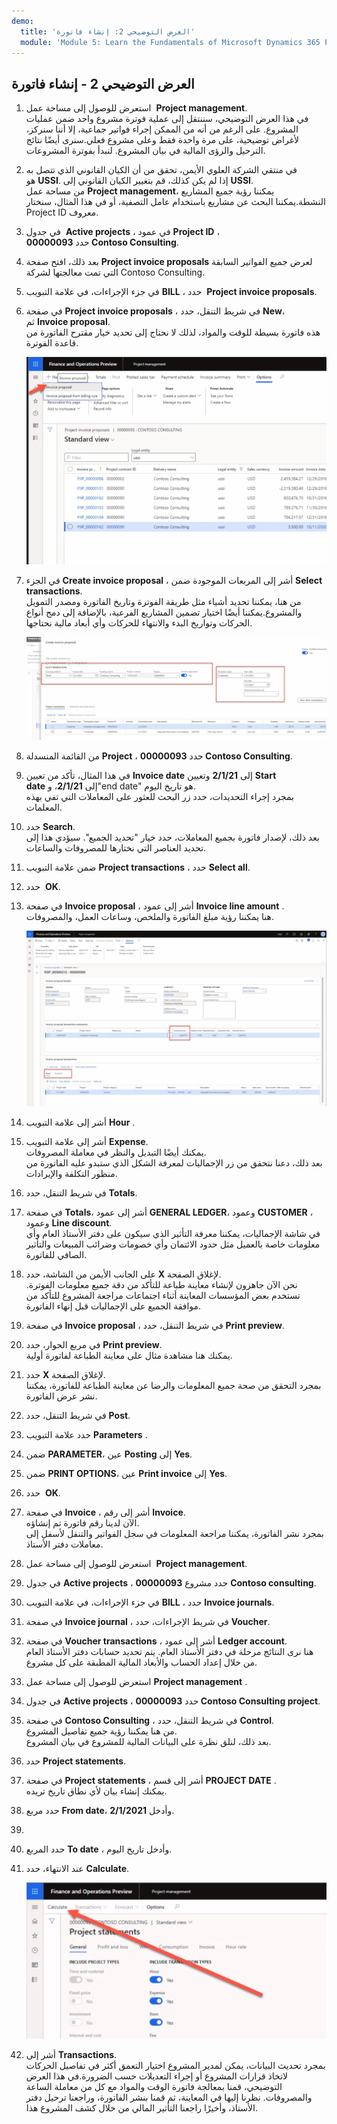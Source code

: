 ```yaml
---
demo:
  title: 'العرض التوضيحي 2: إنشاء فاتورة'
  module: 'Module 5: Learn the Fundamentals of Microsoft Dynamics 365 Project Operations'
---
```


## العرض التوضيحي 2 - إنشاء فاتورة

1. استعرض للوصول إلى مساحة عمل  **Project management**.  
    في هذا العرض التوضيحي، سننتقل إلى عملية فوترة مشروع واحد ضمن عمليات المشروع. على الرغم من أنه من الممكن إجراء فواتير جماعية، إلا أننا سنركز، لأغراض توضيحية، على مرة واحدة فقط وعلى مشروع فعلي.سنرى أيضًا نتائج الترحيل والرؤى المالية في بيان المشروع. لنبدأ بفوترة المشروعات. 

1. في منتقي الشركة العلوي الأيمن، تحقق من أن الكيان القانوني الذي تتصل به هو **USSI**. إذا لم يكن كذلك، قم بتغيير الكيان القانوني إلى **USSI**.  
    من مساحة عمل **Project management**، يمكننا رؤية جميع المشاريع النشطة.يمكننا البحث عن مشاريع باستخدام عامل التصفية، أو في هذا المثال، سنختار Project ID معروف. 

1. في جدول  **Active projects** ، في عمود **Project ID** ، حدد **00000093 Contoso Consulting**.  

1. بعد ذلك، افتح صفحة **Project invoice proposals** لعرض جميع الفواتير السابقة التي تمت معالجتها لشركة Contoso Consulting. 

1. في جزء الإجراءات، في علامة التبويب **BILL** ، حدد  **Project invoice proposals**. 

1. في صفحة **Project invoice proposals** ، في شريط التنقل، حدد **New**، ثم **Invoice proposal**.  
    هذه فاتورة بسيطة للوقت والمواد، لذلك لا نحتاج إلى تحديد خيار مقترح الفاتورة من قاعدة الفوترة. 

    ![لقطة شاشة لصفحة مقترحات فاتورة المشروع مع تمييز مقترح فاتورة جديد.](./media/projops_invoice_1_new_invoice_proposal.png)

1. في الجزء **Create invoice proposal** ، أشر إلى المربعات الموجودة ضمن **Select transactions**.  
    من هنا، يمكننا تحديد أشياء مثل طريقة الفوترة وتاريخ الفاتورة ومصدر التمويل والمشروع.يمكننا أيضًا اختيار تضمين المشاريع الفرعية، بالإضافة إلى دمج أنواع الحركات وتواريخ البدء والانتهاء للحركات وأي أبعاد مالية نحتاجها. 

    ![لقطة شاشة لجزء إنشاء عرض فاتورة مع تمييز قسم المعاملات المحددة.](./media/projops_invoice_2_select_transactions.png)

1. من القائمة المنسدلة **Project** ، حدد **00000093 Contoso Consulting**. 

1. في هذا المثال، تأكد من تعيين **Invoice date** إلى **2/1/21** وتعيين **Start date** إلى **2/1/21**، و"end date" هو تاريخ اليوم.  
    بمجرد إجراء التحديدات، حدد زر البحث للعثور على المعاملات التي تفي بهذه المعلمات.

1. حدد **Search**.  
    بعد ذلك، لإصدار فاتورة بجميع المعاملات، حدد خيار "تحديد الجميع". سيؤدي هذا إلى تحديد العناصر التي نختارها للمصروفات والساعات.

1. ضمن علامة التبويب **Project transactions** ، حدد **Select all**.

1. حدد  **OK**. 

1. في صفحة **Invoice proposal** ، أشر إلى عمود **Invoice line amount** .  
    هنا يمكننا رؤية مبلغ الفاتورة والملخص، وساعات العمل، والمصروفات.

    ![لقطة شاشة لصفحة عرض الفاتورة مع تمييز سطر عمود مبلغ الفاتورة.](./media/projops_invoice_3_invoice_line_amount_column.png)

1. أشر إلى علامة التبويب **Hour** . 

1. أشر إلى علامة التبويب **Expense**.  
    يمكنك أيضًا التبديل والنظر في معاملة المصروفات.  
بعد ذلك، دعنا نتحقق من زر الإجماليات لمعرفة الشكل الذي ستبدو عليه الفاتورة من منظور التكلفة والإيرادات.

1. في شريط التنقل، حدد **Totals**.

1. في صفحة **Totals**، أشر إلى عمود **GENERAL LEDGER**، وعمود **CUSTOMER** ، وعمود **Line discount**.  
    في شاشة الإجماليات، يمكننا معرفة التأثير الذي سيكون على دفتر الأستاذ العام وأي معلومات خاصة بالعميل مثل حدود الائتمان وأي خصومات وضرائب المبيعات والتأثير الصافي للفاتورة. 

1. على الجانب الأيمن من الشاشة، حدد **X** لإغلاق الصفحة.  
    نحن الآن جاهزون لإنشاء معاينة طباعة للتأكد من دقة جميع معلومات الفوترة. تستخدم بعض المؤسسات المعاينة أثناء اجتماعات مراجعة المشروع للتأكد من موافقة الجميع على الإجماليات قبل إنهاء الفاتورة. 

1. في صفحة **Invoice proposal** ، في شريط التنقل، حدد **Print preview**. 

1. في مربع الحوار، حدد **Print preview**.  
    يمكنك هنا مشاهدة مثال على معاينة الطباعة لفاتورة أولية. 

1. حدد **X** لإغلاق الصفحة.  
    بمجرد التحقق من صحة جميع المعلومات والرضا عن معاينة الطباعة للفاتورة، يمكننا نشر عرض الفاتورة.

1. في شريط التنقل، حدد **Post**.

1. حدد علامة التبويب **Parameters** .

1. ضمن **PARAMETER**، عين **Posting** إلى **Yes**.

1. ضمن **PRINT OPTIONS**، عين **Print invoice** إلى **Yes**.

1. حدد  **OK**.

1. في صفحة **Invoice** ، أشر إلى رقم **Invoice**.  
    الآن لدينا رقم فاتورة تم إنشاؤه.  
    بمجرد نشر الفاتورة، يمكننا مراجعة المعلومات في سجل الفواتير والتنقل لأسفل إلى معاملات دفتر الأستاذ.

1. استعرض للوصول إلى مساحة عمل  **Project management**.

1. في جدول **Active projects** ، حدد مشروع **00000093** **Contoso consulting**.

1. في جزء الإجراءات، في علامة التبويب **BILL** ، حدد **Invoice journals**.

1. في صفحة **Invoice journal** ، في شريط الإجراءات، حدد **Voucher**.

1. في صفحة **Voucher transactions** ، أشر إلى عمود **Ledger account**.  
    هنا نرى النتائج مرحلة في دفتر الأستاذ العام. يتم تحديد حسابات دفتر الأستاذ العام من خلال إعداد الحساب والأبعاد المالية المطبقة على كل مشروع.

1. استعرض للوصول إلى مساحة عمل **Project management** . 

1. في جدول **Active projects** ، حدد **00000093 Contoso Consulting project**.

1. في صفحة **Contoso Consulting** ، في شريط التنقل، حدد **Control**.  
    من هنا يمكننا رؤية جميع تفاصيل المشروع.  
    بعد ذلك، لنلق نظرة على البيانات المالية للمشروع في بيان المشروع.

1. حدد **Project statements**.

1. في صفحة **Project statements** ، أشر إلى قسم **PROJECT DATE** .  
يمكنك إنشاء بيان لأي نطاق تاريخ تريده.

1. حدد مربع **From date**، وأدخل **2/1/2021**.
1. 
1. حدد المربع **To date** ، وأدخل تاريخ اليوم.

1. عند الانتهاء، حدد **Calculate**.

    ![لقطة شاشة لصفحة بيانات المشروع مع تمييز خيار الحساب.](./media/projops_invoice_4_calculate.png)

1. أشر إلى **Transactions**.  
    بمجرد تحديث البيانات، يمكن لمدير المشروع اختيار التعمق أكثر في تفاصيل الحركات لاتخاذ قرارات المشروع أو إجراء التعديلات حسب الضرورة.في هذا العرض التوضيحي، قمنا بمعالجة فاتورة الوقت والمواد مع كل من معاملة الساعة والمصروفات. نظرنا إليها في المعاينة، ثم قمنا بنشر الفاتورة، وراجعنا ترحيل دفتر الأستاذ، وأخيرًا راجعنا التأثير المالي من خلال كشف المشروع هذا.
